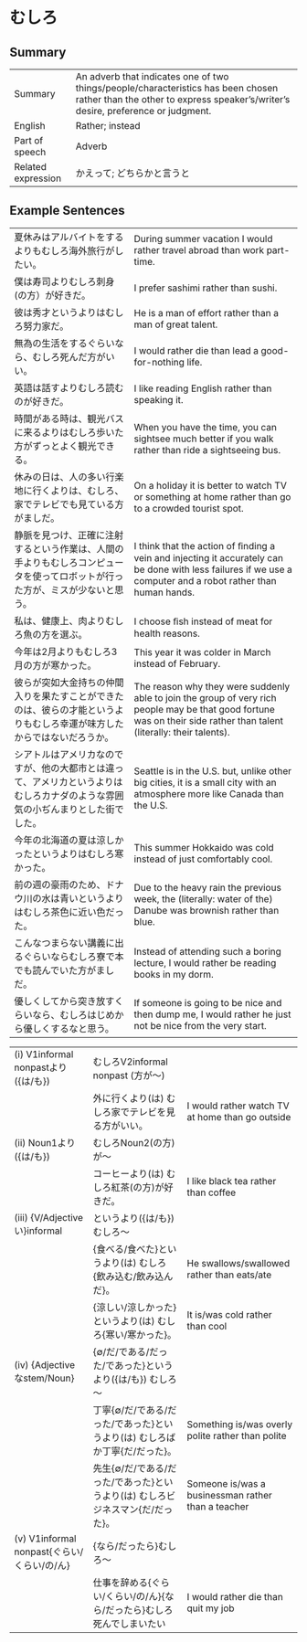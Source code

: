 # むしろ

## Summary

<table><tr>   <td>Summary</td>   <td>An adverb that indicates one of two things/people/characteristics has been chosen rather than the other to express speaker’s/writer’s desire, preference or judgment.</td></tr><tr>   <td>English</td>   <td>Rather; instead</td></tr><tr>   <td>Part of speech</td>   <td>Adverb</td></tr><tr>   <td>Related expression</td>   <td>かえって; どちらかと言うと</td></tr></table>

## Example Sentences

<table><tr>   <td>夏休みはアルバイトをするよりもむしろ海外旅行がしたい。</td>   <td>During summer vacation I would rather travel abroad than work part-time.</td></tr><tr>   <td>僕は寿司よりむしろ刺身(の方）が好きだ。</td>   <td>I prefer sashimi rather than sushi.</td></tr><tr>   <td>彼は秀才というよりはむしろ努力家だ。</td>   <td>He is a man of effort rather than a man of great talent.</td></tr><tr>   <td>無為の生活をするぐらいなら、むしろ死んだ方がいい。</td>   <td>I would rather die than lead a good-for-nothing life.</td></tr><tr>   <td>英語は話すよりむしろ読むのが好きだ。</td>   <td>I like reading English rather than speaking it.</td></tr><tr>   <td>時間がある時は、観光バスに来るよりはむしろ歩いた方がずっとよく観光できる。</td>   <td>When you have the time, you can sightsee much better if you walk rather than ride a sightseeing bus.</td></tr><tr>   <td>休みの日は、人の多い行楽地に行くよりは、むしろ、家でテレビでも見ている方がましだ。</td>   <td>On a holiday it is better to watch TV or something at home rather than go to a crowded tourist spot.</td></tr><tr>   <td>静脈を見つけ、正確に注射するという作業は、人間の手よりもむしろコンピュータを使ってロボットが行った方が、ミスが少ないと思う。</td>   <td>I think that the action of ﬁnding a vein and injecting it accurately can be done with less failures if we use a computer and a robot rather than human hands.</td></tr><tr>   <td>私は、健康上、肉よりむしろ魚の方を選ぶ。</td>   <td>I choose ﬁsh instead of meat for health reasons.</td></tr><tr>   <td>今年は2月よりもむしろ3月の方が寒かった。</td>   <td>This year it was colder in March instead of February.</td></tr><tr>   <td>彼らが突如大金持ちの仲間入りを果たすことができたのは、彼らの才能というよりもむしろ幸運が味方したからではないだろうか。</td>   <td>The reason why they were suddenly able to join the group of very rich people may be that good fortune was on their side rather than talent (literally: their talents).</td></tr><tr>   <td>シアトルはアメリカなのですが、他の大都市とは違って、アメリカというよりはむしろカナダのような雰囲気の小ぢんまりとした街でした。</td>   <td>Seattle is in the U.S. but, unlike other big cities, it is a small city with an atmosphere more like Canada than the U.S.</td></tr><tr>   <td>今年の北海道の夏は涼しかったというよりはむしろ寒かった。</td>   <td>This summer Hokkaido was cold instead of just comfortably cool.</td></tr><tr>   <td>前の週の豪雨のため、ドナウ川の水は青いというよりはむしろ茶色に近い色だった。</td>   <td>Due to the heavy rain the previous week, the (literally: water of the) Danube was brownish rather than blue.</td></tr><tr>   <td>こんなつまらない講義に出るぐらいならむしろ寮で本でも読んでいた方がましだ。</td>   <td>Instead of attending such a boring lecture, I would rather be reading books in my dorm.</td></tr><tr>   <td>優しくしてから突き放すくらいなら、むしろはじめから優しくするなと思う。</td>   <td>If someone is going to be nice and then dump me, I would rather he just not be nice from the very start.</td></tr></table>

<table class="table"><tbody><tr class="tr head"><td class="td"><span class="numbers">(i)</span> <span class="bold">V1informal nonpastより({は/も})</span> </td><td class="td"><span class="concept">むしろ</span><span>V2informal nonpast (方が～)</span> </td><td class="td"></td></tr><tr class="tr"><td class="td"></td><td class="td"><span>外に行くより(は)</span> <span class="concept">むしろ</span><span>家でテレビを見る方がいい。</span></td><td class="td"><span>I would rather watch TV at home than go outside</span></td></tr><tr class="tr head"><td class="td"><span class="numbers">(ii)</span> <span class="bold">Noun<span class="subscript">1</span>より({は/も})</span> </td><td class="td"><span class="concept">むしろ</span><span>Noun<span class="subscript">2</span>(の方)が～</span></td><td class="td"></td></tr><tr class="tr"><td class="td"></td><td class="td"><span>コーヒーより(は)</span> <span class="concept">むしろ</span><span>紅茶(の方)が好きだ。</span></td><td class="td"><span>I like black tea rather than coffee</span></td></tr><tr class="tr head"><td class="td"><span class="numbers">(iii)</span> <span class="bold">{V/Adjectiveい}informal</span></td><td class="td"><span>というより({は/も})</span> <span class="concept">むしろ</span><span>～</span></td><td class="td"></td></tr><tr class="tr"><td class="td"></td><td class="td"><span>{食べる/食べた}というより(は)</span> <span class="concept">むしろ</span><span>{飲み込む/飲み込んだ}。</span></td><td class="td"><span>He swallows/swallowed rather than eats/ate</span></td></tr><tr class="tr"><td class="td"></td><td class="td"><span>{涼しい/涼しかった}というより(は)</span> <span class="concept">むしろ</span><span>{寒い/寒かった}。</span></td><td class="td"><span>It is/was cold rather than cool</span></td></tr><tr class="tr head"><td class="td"><span class="numbers">(iv)</span> <span class="bold">{Adjectiveなstem/Noun}</span></td><td class="td"><span>{∅/だ/である/だった/であった}というより({は/も})</span> <span class="concept">むしろ</span><span>～</span></td><td class="td"></td></tr><tr class="tr"><td class="td"></td><td class="td"><span>丁寧{∅/だ/である/だった/であった}というより(は)</span> <span class="concept">むしろ</span><span>ばか丁寧{だ/だった}。</span></td><td class="td"><span>Something is/was overly polite rather than polite</span></td></tr><tr class="tr"><td class="td"></td><td class="td"><span>先生{∅/だ/である/だった/であった}というより(は)</span> <span class="concept">むしろ</span><span>ビジネスマン{だ/だった}。</span></td><td class="td"><span>Someone is/was a businessman rather than a teacher</span></td></tr><tr class="tr head"><td class="td"><span class="numbers">(v)</span> <span class="bold">V1informal nonpast{ぐらい/くらい/の/ん}</span></td><td class="td"><span>{なら/だったら}</span><span class="concept">むしろ</span><span>～</span></td><td class="td"></td></tr><tr class="tr"><td class="td"></td><td class="td"><span>仕事を辞める{ぐらい/くらい/の/ん}{なら/だったら}</span><span class="concept">むしろ</span><span>死んでしまいたい</span></td><td class="td"><span>I would rather die than quit my job</span></td></tr></tbody></table>

